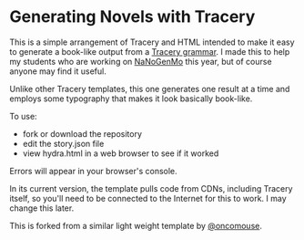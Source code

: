 # Generating Novels with Tracery

This is a simple arrangement of Tracery and HTML intended to make it easy to generate a book-like output from a [Tracery grammar](https://github.com/galaxykate/tracery). I made this to help my students who are working on [NaNoGenMo](https://www.github.com/nanogenmo) this year, but of course anyone may find it useful. 

Unlike other Tracery templates, this one generates one result at a time and employs some typography that makes it look basically book-like.

To use:

 - fork or download the repository
 - edit the story.json file 
 - view hydra.html in a web browser to see if it worked

Errors will appear in your browser's console.

In its current version, the template pulls code from CDNs, including Tracery itself, so you'll need to be connected to the Internet for this to work. I may change this later.
 
This is forked from a similar light weight template by [@oncomouse](https://github.com/oncomouse).
